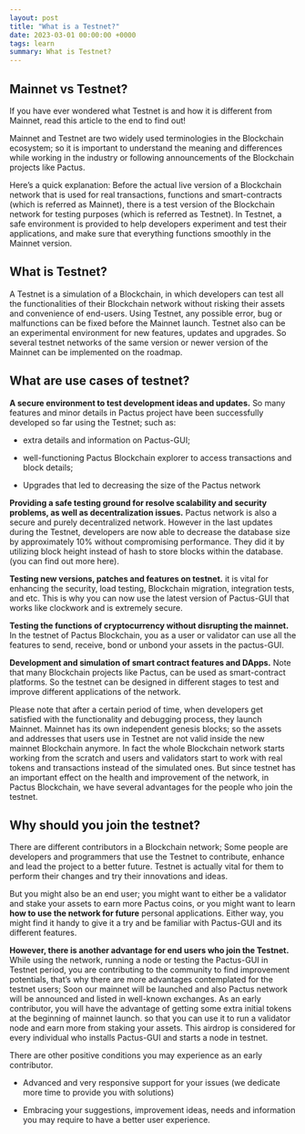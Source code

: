 ```yaml
---
layout: post
title: "What is a Testnet?"
date: 2023-03-01 00:00:00 +0000
tags: learn
summary: What is Testnet?
---
```


## Mainnet vs Testnet?

If you have ever wondered what Testnet is and how it is different from Mainnet, read this article to the end to find out!

Mainnet and Testnet are two widely used terminologies in the Blockchain ecosystem; so it is important to understand the meaning and differences while working in the industry or following announcements of the Blockchain projects like Pactus.

Here’s a quick explanation:
Before the actual live version of a Blockchain network that is used for real transactions, functions and smart-contracts (which is referred as Mainnet), there is a test version of the Blockchain network for testing purposes (which is referred as Testnet). In Testnet, a safe environment is provided to help developers experiment and test their applications, and make sure that everything functions smoothly in the Mainnet version.

## What is Testnet?
A Testnet is a simulation of a Blockchain, in which developers can test all the functionalities of their Blockchain network without risking their assets and convenience of end-users. Using Testnet, any possible error, bug or malfunctions can be fixed before the Mainnet launch.
Testnet also can be an experimental environment for new features, updates and upgrades. So several testnet networks of the same version or newer version of the Mainnet can be implemented on the roadmap.


## What are use cases of testnet?
**A secure environment to test development ideas and updates.** So 	many features and minor details in Pactus project have been 	successfully developed so far using the Testnet; such as:

- extra details and information on Pactus-GUI;
 	
- well-functioning 	Pactus Blockchain explorer to access transactions and block details;
 	
- Upgrades 	that led to decreasing the size of the Pactus network

**Providing 	a safe testing ground for resolve scalability and security problems, 	as well as decentralization issues.** Pactus 	network is also a secure and purely decentralized network. However 	in the last updates during the Testnet, 	developers are now 	able to decrease 	the database size by approximately 10% without compromising 	performance. They did it by utilizing block height instead of hash 	to store blocks within the database. (you can find out more here).
 	
**Testing new versions, patches and features on testnet.** it is vital for enhancing the security, load testing, Blockchain migration, integration tests, and etc. This is why you can now use the latest version of Pactus-GUI that works like clockwork and is extremely secure.
 	
**Testing 	the functions of cryptocurrency without disrupting the mainnet.** In 	the testnet of Pactus Blockchain, you as a user or validator can use 	all the features to send, receive, bond or unbond your assets in the 	pactus-GUI.
 	
**Development 	and simulation of smart contract features and DApps.** 	Note that many Blockchain projects like Pactus, can be used as 	smart-contract platforms. So the testnet can be designed in 	different stages to test and improve different applications of the 	network.

Please note that after a certain period of time, when developers get satisfied with the functionality and debugging process, they launch Mainnet. Mainnet has its own independent genesis blocks; so the assets and addresses that users use in Testnet are not valid inside the new mainnet Blockchain anymore. In fact the whole Blockchain network starts working from the scratch and users and validators start to work with real tokens and transactions instead of the simulated ones. But since testnet has an important effect on the health and improvement of the network, in Pactus Blockchain, we have several advantages for the people who join the testnet.

## Why should you join the testnet?
There are different contributors in a Blockchain network;
Some people are developers and programmers that use the Testnet to contribute, enhance and lead the project to a better future. Testnet is actually vital for them to perform their changes and try their innovations and ideas.

But you might also be an end user; you might want to either be a validator and stake your assets to earn more Pactus coins, or you might want to learn **how to use the network for future** personal applications. Either way, you might find it handy to give it a try and be familiar with Pactus-GUI and its different features.

**However, there is another advantage for end users who join the Testnet.** While using the network, running a node or testing the Pactus-GUI in Testnet period, you are contributing to the community to find improvement potentials, that’s why there are more advantages contemplated for the testnet users; Soon our mainnet will be launched and also Pactus network will be announced and listed in well-known exchanges. As an early contributor, you will have the advantage of getting some extra initial tokens at the beginning of mainnet launch. so that you can use it to run a validator node and earn more from staking your assets. This airdrop is considered for every individual who installs Pactus-GUI and starts a node in testnet.

There are other positive conditions you may experience as an early contributor.
- Advanced 	and very responsive support for your issues (we dedicate more time 	to provide you with solutions)
 	
- Embracing your suggestions, 	improvement ideas, needs and information you may require to have a 	better user experience.
